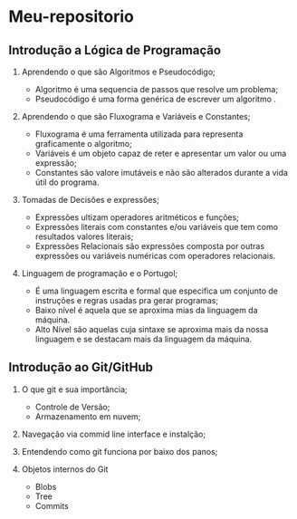 # Meu-repositorio


## Introdução a Lógica de Programação

1. Aprendendo o que são Algoritmos e Pseudocódigo;

   - Algoritmo é uma sequencia de passos que resolve um problema;
   - Pseudocódigo é uma forma genérica de escrever um algoritmo .

2. Aprendendo o que são Fluxograma e Variáveis e Constantes;

   - Fluxograma é uma ferramenta utilizada para representa graficamente o algoritmo;
   - Variáveis é um objeto capaz de reter e apresentar um valor ou uma expressão;
   - Constantes  são valore imutáveis e não são alterados durante a vida útil do programa.

3. Tomadas de Decisões e expressões;

   - Expressões ultizam operadores aritméticos e funções;
   - Expressões literais com constantes e/ou variáveis que tem como resultados valores literais;
   - Expressões Relacionais são expressões composta por outras expressões ou variáveis numéricas com operadores relacionais.

4. Linguagem de programação e o Portugol;

   - É uma linguagem escrita e formal que especifica um conjunto de instruções e regras usadas pra gerar programas;
   - Baixo nível é aquela que se aproxima mias da linguagem da máquina.
   - Alto Nível são aquelas cuja sintaxe se aproxima mais da nossa linguagem e se destacam mais da linguagem da máquina.

## Introdução ao Git/GitHub

1. O que git e sua importância;

   - Controle de Versão;
   - Armazenamento em nuvem;

2. Navegação via commid line interface e instalção;

3. Entendendo como git funciona por baixo dos panos;

4. Objetos internos do Git

   - Blobs
   - Tree
   - Commits
   

   
